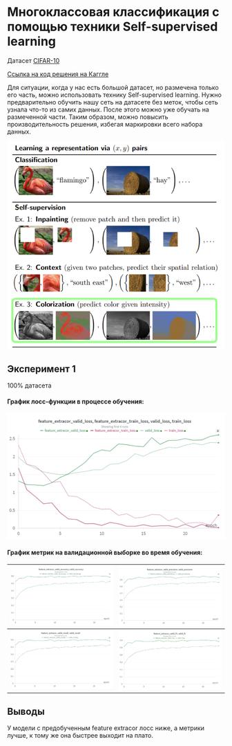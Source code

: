 # Многоклассовая классификация с помощью техники Self-supervised learning

Датасет [CIFAR-10](https://www.cs.toronto.edu/~kriz/cifar.html)

[Ссылка на код решения на Каггле](https://www.kaggle.com/anastasiiasemina1/lab-3-cv/)

Для ситуации, когда у нас есть большой датасет, но размечена только его часть, можно использовать технику Self-supervised learning.
Нужно предварительно обучить нашу сеть на датасете без меток, чтобы сеть узнала что-то из самих данных. После этого можно уже обучать на размеченной части. Таким образом, можно повысить производительность решения, избегая маркировки всего набора данных.

![img.png](img/img.png)

## Эксперимент 1
100% датасета
#### График лосс-функции в процессе обучения:
![img_1.png](img/img_1.png)

#### График метрик на валидационной выборке во время обучения:
| ![img_4.png](img/img_4.png) | ![img_2.png](img/img_2.png) |
|-------------------------|-------------------------|
| ![img_3.png](img/img_3.png) | ![img.png](img/img_5.png)     |

## Выводы

У модели с предобученным feature extracor лосс ниже, а метрики лучше, к тому же она быстрее выходит на плато. 

